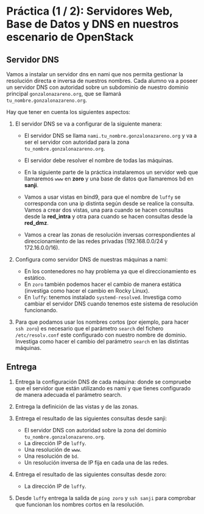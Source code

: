 # Práctica (1 / 2): Servidores Web, Base de Datos y DNS en nuestros escenario de OpenStack
## Servidor DNS

Vamos a instalar un servidor dns en nami que nos permita gestionar la resolución directa e inversa de nuestros nombres. Cada alumno va a poseer un servidor DNS con autoridad sobre un subdominio de nuestro dominio principal `gonzalonazareno.org`, que se llamará `tu_nombre.gonzalonazareno.org`.

Hay que tener en cuenta los siguientes aspectos:

1. El servidor DNS se va a configurar de la siguiente manera:
    - El servidor DNS se llama `nami.tu_nombre.gonzalonazareno.org` y va a ser el servidor con autoridad para la zona `tu_nombre.gonzalonazareno.org`.

    - El servidor debe resolver el nombre de todas las máquinas.

    - En la siguiente parte de la práctica instalaremos un servidor web que llamaremos `www` en **zoro** y una base de datos que llamaremos bd en **sanji**.

    - Vamos a usar vistas en bind9, para que el nombre de `luffy` se corresponda con una ip distinta según desde se realice la consulta. Vamos a crear dos vistas, una para cuando se hacen consultas desde la **red_intra** y otra para cuando se hacen consultas desde la **red_dmz**.
    - Vamos a crear las zonas de resolución inversas correspondientes al direccionamiento de las redes privadas (192.168.0.0/24 y 172.16.0.0/16).

2. Configura como servidor DNS de nuestras máquinas a nami:
    - En los contenedores no hay problema ya que el direccionamiento es estático.
    - En `zoro` también podemos hacer el cambio de manera estática (investiga como hacer el cambio en Rocky Linux).
    - En `luffy`: tenemos instalado `systemd-resolved`. Investiga como cambiar el servidor DNS cuando tenemos este sistema de resolución funcionando.

3. Para que podamos usar los nombres cortos (por ejemplo, para hacer `ssh zoro`) es necesario que el parámetro `search` del fichero `/etc/resolv.conf` este configurado con nuestro nombre de dominio. Investiga como hacer el cambio del parámetro `search` en las distintas máquinas.

## Entrega
1. Entrega la configuración DNS de cada máquina: donde se compruebe que el servidor que están utilizando es nami y que tienes configurado de manera adecuada el parámetro search.

2. Entrega la definición de las vistas y de las zonas.

3. Entrega el resultado de las siguientes consultas desde sanji:
    - El servidor DNS con autoridad sobre la zona del dominio `tu_nombre.gonzalonazareno.org`.
    - La dirección IP de `luffy`.
    - Una resolución de `www`.
    - Una resolución de `bd`.
    - Un resolución inversa de IP fija en cada una de las redes.

4. Entrega el resultado de las siguientes consultas desde zoro:
    - La dirección IP de `luffy`.

5. Desde `luffy` entrega la salida de `ping zoro` y `ssh sanji` para comprobar que funcionan los nombres cortos en la resolución.